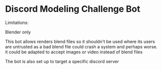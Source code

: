 # Discord Modeling Challenge Bot

Limitations:

Blender only

This bot allows renders blend files so it shouldn't be used where its users are untrusted as a bad blend file could crash a system and perhaps worse. it could be adapted to accept images or video instead of blend files

The bot is also set up to target a specific discord server
